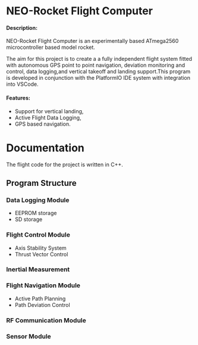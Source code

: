 # NEO-Rocket Flight Computer

#### Description:

NEO-Rocket Flight Computer is an experimentally based ATmega2560 microcontroller based model rocket.

The aim for this project is to create a a fully independent flight system fitted with autonomous GPS point to point navigation,
deviation monitoring and control, data logging,and vertical takeoff and landing support.This program is developed in conjunction with the
PlatformIO IDE system with integration into VSCode. 

#### Features:

* Support for vertical landing,
* Active Flight Data Logging,
* GPS based navigation.

# Documentation

The flight code for the project is written in C++. 


## Program Structure

### Data Logging Module
* EEPROM storage
* SD storage

### Flight Control Module
* Axis Stability System
* Thrust Vector Control

### Inertial Measurement

### Flight Navigation Module
* Active Path Planning
* Path Deviation Control

### RF Communication Module

### Sensor Module



